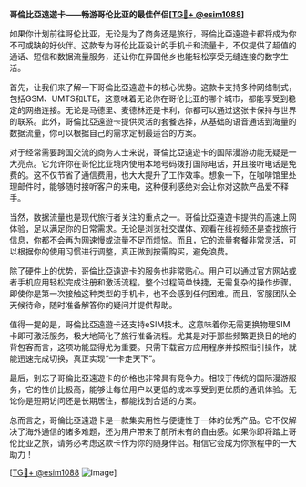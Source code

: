 **哥倫比亞遠遊卡——畅游哥伦比亚的最佳伴侣[[TG💪+ @esim1088](https://t.me/s/esim1088)]**

如果你计划前往哥伦比亚，无论是为了商务还是旅行，哥倫比亞遠遊卡都将成为你不可或缺的好伙伴。这款专为哥伦比亚设计的手机卡和流量卡，不仅提供了超值的通话、短信和数据流量服务，还让你在异国他乡也能轻松享受无缝连接的数字生活。

首先，让我们来了解一下哥倫比亞遠遊卡的核心优势。这款卡支持多种网络制式，包括GSM、UMTS和LTE，这意味着无论你在哥伦比亚的哪个城市，都能享受到稳定的网络连接。无论是马德里、麦德林还是卡利，你都可以通过这张卡保持与世界的联系。此外，哥倫比亞遠遊卡提供灵活的套餐选择，从基础的语音通话到海量的数据流量，你可以根据自己的需求定制最适合的方案。

对于经常需要跨国交流的商务人士来说，哥倫比亞遠遊卡的国际漫游功能无疑是一大亮点。它允许你在哥伦比亚境内使用本地号码拨打国际电话，并且接听电话是免费的。这不仅节省了通信费用，也大大提升了工作效率。想象一下，在咖啡馆里处理邮件时，能够随时接听客户的来电，这种便利感绝对会让你对这款产品爱不释手。

当然，数据流量也是现代旅行者关注的重点之一。哥倫比亞遠遊卡提供的高速上网体验，足以满足你的日常需求。无论是浏览社交媒体、观看在线视频还是查找旅行信息，你都不会再为网速慢或流量不足而烦恼。而且，它的流量套餐非常灵活，可以根据你的使用习惯进行调整，真正做到按需购买，避免浪费。

除了硬件上的优势，哥倫比亞遠遊卡的服务也非常贴心。用户可以通过官方网站或者手机应用轻松完成注册和激活流程。整个过程简单快捷，无需复杂的操作步骤。即使你是第一次接触这种类型的手机卡，也不会感到任何困难。而且，客服团队全天候待命，随时准备解答你的疑问并提供帮助。

值得一提的是，哥倫比亞遠遊卡还支持eSIM技术。这意味着你无需更换物理SIM卡即可激活服务，极大地简化了旅行准备流程。尤其是对于那些频繁更换目的地的背包客而言，这项功能显得尤为重要。只需下载官方应用程序并按照指引操作，就能迅速完成切换，真正实现“一卡走天下”。

最后，别忘了哥倫比亞遠遊卡的价格也非常具有竞争力。相较于传统的国际漫游服务，它的性价比极高，能够让每位用户以更低的成本享受到更优质的通讯体验。无论你是短期访问还是长期居住，都能找到合适的方案。

总而言之，哥倫比亞遠遊卡是一款集实用性与便捷性于一体的优秀产品。它不仅解决了海外通信的诸多难题，还为用户带来了前所未有的自由感。如果你即将踏上哥伦比亚之旅，请务必考虑这款卡作为你的随身伴侣。相信它会成为你旅程中的一大助力！

[[TG💪+ @esim1088](https://t.me/s/esim1088) ![Image](https://i.postimg.cc/4NQfJmqS/Snipaste-2025-05-13-00-14-12.png)]